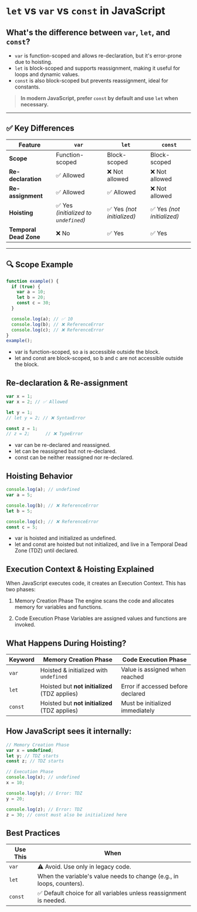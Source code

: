 # `let` vs `var` vs `const` in JavaScript

## What's the difference between `var`, `let`, and `const`?

-  `var` is function-scoped and allows re-declaration, but it's error-prone due to hoisting.  
- `let` is block-scoped and supports reassignment, making it useful for loops and dynamic values.  
-  `const` is also block-scoped but prevents reassignment, ideal for constants.  
> **In modern JavaScript, prefer `const` by default and use `let` when necessary.**

---

## ✅ Key Differences

| Feature              | `var`             | `let`             | `const`           |
|----------------------|-------------------|-------------------|-------------------|
| **Scope**            | Function-scoped   | Block-scoped      | Block-scoped      |
| **Re-declaration**   | ✅ Allowed         | ❌ Not allowed     | ❌ Not allowed     |
| **Re-assignment**    | ✅ Allowed         | ✅ Allowed         | ❌ Not allowed     |
| **Hoisting**         | ✅ Yes *(initialized to `undefined`)* | ✅ Yes *(not initialized)* | ✅ Yes *(not initialized)* |
| **Temporal Dead Zone** | ❌ No             | ✅ Yes             | ✅ Yes             |

---

## 🔍 Scope Example

```js
function example() {
  if (true) {
    var a = 10;
    let b = 20;
    const c = 30;
  }

  console.log(a); // ✅ 10
  console.log(b); // ❌ ReferenceError
  console.log(c); // ❌ ReferenceError
}
example();
```
- var is function-scoped, so a is accessible outside the block.
- let and const are block-scoped, so b and c are not accessible outside the block.
  
## Re-declaration & Re-assignment
```javascript
var x = 1;
var x = 2; // ✅ Allowed

let y = 1;
// let y = 2; // ❌ SyntaxError

const z = 1;
// z = 2;      // ❌ TypeError
```
- var can be re-declared and reassigned.
- let can be reassigned but not re-declared.
- const can be neither reassigned nor re-declared.
##  Hoisting Behavior
```javascript
console.log(a); // undefined
var a = 5;

console.log(b); // ❌ ReferenceError
let b = 5;

console.log(c); // ❌ ReferenceError
const c = 5;
```
- var is hoisted and initialized as undefined.
- let and const are hoisted but not initialized, and live in a Temporal Dead Zone (TDZ) until declared.

## Execution Context & Hoisting Explained
When JavaScript executes code, it creates an Execution Context. This has two phases:

1. Memory Creation Phase
The engine scans the code and allocates memory for variables and functions.

2. Code Execution Phase
Variables are assigned values and functions are invoked.

## What Happens During Hoisting?
| Keyword | Memory Creation Phase                         | Code Execution Phase              |
| ------- | --------------------------------------------- | --------------------------------- |
| `var`   | Hoisted & initialized with `undefined`        | Value is assigned when reached    |
| `let`   | Hoisted but **not initialized** (TDZ applies) | Error if accessed before declared |
| `const` | Hoisted but **not initialized** (TDZ applies) | Must be initialized immediately   |

## How JavaScript sees it internally:
```javascript
// Memory Creation Phase
var x = undefined;
let y; // TDZ starts
const z; // TDZ starts

// Execution Phase
console.log(x); // undefined
x = 10;

console.log(y); // Error: TDZ
y = 20;

console.log(z); // Error: TDZ
z = 30; // const must also be initialized here

```


## Best Practices
| Use This | When                                                                  |
| -------- | --------------------------------------------------------------------- |
| `var`    | ⚠️ Avoid. Use only in legacy code.                                    |
| `let`    | When the variable's value needs to change (e.g., in loops, counters). |
| `const`  | ✅ Default choice for all variables unless reassignment is needed.     |

